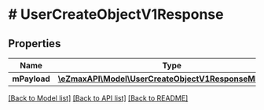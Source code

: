 # # UserCreateObjectV1Response

## Properties

Name | Type | Description | Notes
------------ | ------------- | ------------- | -------------
**mPayload** | [**\eZmaxAPI\Model\UserCreateObjectV1ResponseMPayload**](UserCreateObjectV1ResponseMPayload.md) |  |

[[Back to Model list]](../../README.md#models) [[Back to API list]](../../README.md#endpoints) [[Back to README]](../../README.md)
